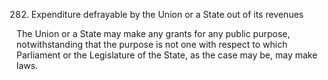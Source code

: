 282. Expenditure defrayable by the Union or a State out of its revenues

The Union or a State may make any grants for any public purpose, notwithstanding that the purpose is not one with respect to which Parliament or the Legislature of the State, as the case may be, may make laws.

